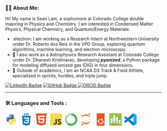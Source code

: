### 👨‍🔬 About Me:

Hi! My name is Sean Lam, a sophomore at Colorado College double majoring in Physics and Chemistry. I am interested in Condensed Matter Physics, Physical Chemistry, and Quantum/Energy Materials.

- :electron: I am working as a Research Intern at Northwestern University under Dr. Roberto dos Reis in the VPD Group, exploring quantum algorithms, machine learning, and electron microscopy.
- :telescope: I also work as a Astrophysics Research Assistant at Colorado College under Dr. Dhanesh Krishnarao, developing <i><b>pyonized</b></i>, a Python package for modeling diffused ionized gas (DIG) in four dimensions.
- :running_shirt_with_sash: Outside of academics, I am an NCAA D3 Track & Field Athlete, specialized in sprints, hurdles, and triple jump.

<div id="badges">
  <a href="https://www.linkedin.com/in/sean-d-lam/">
    <img src="https://img.shields.io/badge/LinkedIn-blue?style=for-the-badge&logo=linkedin&logoColor=white" alt="LinkedIn Badge"/></a>
  <a href="https://www.github.com/seanthelam/">
    <img src="https://img.shields.io/badge/GitHub-black?style=for-the-badge&logo=github&logoColor=white" alt="GitHub Badge"/>
  </a>
  <a href="https://orcid.org/0009-0009-6546-3501/">
    <img src="https://img.shields.io/badge/orcid-green?style=for-the-badge&logo=orcid&logoColor=white" alt="ORCID Badge"/>
  </a>
</div>

---

### :hammer_and_wrench: Languages and Tools :
<div>
  <img src="https://github.com/devicons/devicon/blob/master/icons/python/python-original.svg" title="Python" alt="Python" width="40" height="40"/>&nbsp;
  <img src="https://github.com/devicons/devicon/blob/master/icons/css3/css3-plain-wordmark.svg"  title="CSS3" alt="CSS" width="40" height="40"/>&nbsp;
  <img src="https://github.com/devicons/devicon/blob/master/icons/html5/html5-original.svg" title="HTML5" alt="HTML" width="40" height="40"/>&nbsp;
  <img src="https://github.com/devicons/devicon/blob/master/icons/javascript/javascript-original.svg" title="JavaScript" alt="JavaScript" width="40" height="40"/>&nbsp;
  <img src="https://github.com/devicons/devicon/blob/master/icons/anaconda/anaconda-original.svg" title="Anaconda" alt="Anaconda" width="40" height="40"/>&nbsp;
  <img src="https://github.com/devicons/devicon/blob/master/icons/jupyter/jupyter-original.svg" title="Jupyter Notebook" alt="Jupyter" width="40" height="40"/>&nbsp;
  <img src="https://github.com/devicons/devicon/blob/master/icons/ubuntu/ubuntu-original.svg" title="Ubuntu" alt="Ubuntu" width="40" height="40"/>&nbsp;
  <img src="https://github.com/devicons/devicon/blob/master/icons/minitab/minitab-original.svg" title="Minitab" alt="Minitab" width="40" height="40"/>&nbsp;
  <img src="https://github.com/devicons/devicon/blob/master/icons/vscode/vscode-original.svg" title="VSCode" alt="VSC" width="40" height="40"/>&nbsp;
</div>
